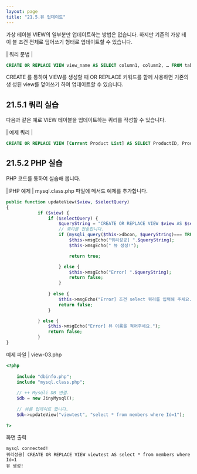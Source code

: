 ```yaml
---
layout: page
title: "21.5.뷰 업데이트"
--- 
```

가상 테이블 VIEW의 일부분만 업데이트하는 방법은 없습니다. 하지만 기존의 가상 테이 블 조건 전체로 덮어쓰기 형태로 업데이트할 수 있습니다.  

| 쿼리 문법 | 
```sql
CREATE OR REPLACE VIEW view_name AS SELECT column1, column2, … FROM table_name WHERE condition; 
```

CREATE 를 통하여 VIEW를 생성할 때 OR REPLACE 키워드를 함께 사용하면 기존의 생 성된 view를 덮어쓰기 하여 업데이트할 수 있습니다.  

## 21.5.1 쿼리 실습 
다음과 같은 예로 VIEW 테이블을 업데이트하는 쿼리를 작성할 수 있습니다.  

| 예제 쿼리 | 
```sql
CREATE OR REPLACE VIEW [Current Product List] AS SELECT ProductID, ProductName, Category FROM Products WHERE enable = ‘on’; 
```

## 21.5.2 PHP 실습 
PHP 코드를 통하여 실습해 봅니다.  

| PHP 예제 | 
mysql.class.php 파일에 메서드 예제를 추가합니다.  
```php
public function updateView($view, $selectQuery)
{
            if ($view) {
                if ($selectQuery) {
                    $queryString = "CREATE OR REPLACE VIEW $view AS $selectQuery";
                    // 쿼리를 전송합니다.
                    if (mysqli_query($this->dbcon, $queryString)=== TRUE) {
                        $this->msgEcho("쿼리성공] ".$queryString);
                        $this->msgEcho(" 뷰 생성!");

                        return true;

                    } else {
                        $this->msgEcho("Error] ".$queryString);
                        return false;
                    }
                    
                } else {
                    $this->msgEcho("Error] 조건 select 쿼리를 입력해 주세요..");
                    return false;
                }

            } else {
                $this->msgEcho("Error] 뷰 이름을 적어주세요.");
                return false;
            }
}

```

예제 파일 | view-03.php 
```php
<?php
 
	include "dbinfo.php";
	include "mysql.class.php";
 
	// ++ Mysqli DB 연결.
	$db = new JinyMysql();
 
	// 뷰를 업데이트 합니다.
	$db->updateView("viewtest", "select * from members where Id=1");
 
?>
```

화면 출력 
```
mysql connected!
쿼리성공] CREATE OR REPLACE VIEW viewtest AS select * from members where Id=1
뷰 생성!
```